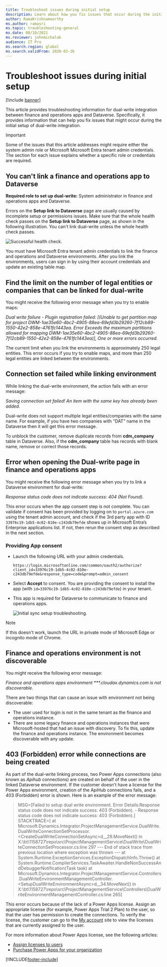 ```yaml
---
title: Troubleshoot issues during initial setup
description: Learn about how you fix issues that occur during the initial setup of dual-write integration, including issues relating to links, limits, and connections.
author: RamaKrishnamoorthy
ms.author: ramasri
ms.topic: troubleshooting-general
ms.date: 08/10/2021
ms.reviewer: johnmichalak
audience: IT Pro
ms.search.region: global
ms.search.validFrom: 2020-03-16
---
```


# Troubleshoot issues during initial setup

[!include [banner](../../includes/banner.md)]

This article provides troubleshooting information for dual-write integration between finance and operations apps and Dataverse. Specifically, it provides information that can help you fix issues that might occur during the initial setup of dual-write integration.

> [!IMPORTANT]
> Some of the issues that this article addresses might require either the system admin role or Microsoft Microsoft Entra tenant admin credentials. The section for each issue explains whether a specific role or credentials are required.

## You can't link a finance and operations app to Dataverse

**Required role to set up dual-write:** System administrator in finance and operations apps and Dataverse.

Errors on the **Setup link to Dataverse** page are usually caused by incomplete setup or permissions issues. Make sure that the whole health check passes on the **Setup link to Dataverse** page, as shown in the following illustration. You can't link dual-write unless the whole health check passes.

![Successful health check.](media/health_check.png)

You must have Microsoft Entra tenant admin credentials to link the finance and operations and Dataverse environments. After you link the environments, users can sign in by using their account credentials and update an existing table map.

## Find the limit on the number of legal entities or companies that can be linked for dual-write

You might receive the following error message when you try to enable maps:

*Dual write failure - Plugin registration failed: [(Unable to get partition map for project
DWM-1ae35e60-4bc2-4905-88ea-69efd3b29260-7f12cb89-1550-42e2-858e-4761fc1443ea.
Error Exceeds the maximum partitions allowed for mapping
DWM-1ae35e60-4bc2-4905-88ea-69efd3b29260-7f12cb89-1550-42e2-858e-4761fc1443ea)],
One or more errors occurred.*

The current limit when you link the environments is approximately 250 legal entities. This error occurs if you try to enable maps, and more than 250 legal entities are linked between the environments.

## Connection set failed while linking environment

While linking the dual-write environment, the action fails with an error message:

*Saving connection set failed! An item with the same key has already been added.*

Dual-write does not support multiple legal entities/companies with the same name. For example, if you have two companies with "DAT" name in the Dataverse then it will get this error message.

To unblock the customer, remove duplicate records from **cdm_company** table in Dataverse. Also, if the **cdm_company** table has records with blank name, remove or correct those records.

## Error when opening the Dual-write page in finance and operations apps

You might receive the following error message when you try to link a Dataverse environment for dual-write:

*Response status code does not indicate success: 404 (Not Found).*

This error occurs when the app consent step is not complete. You can validate if consent has been provided by logging on to `portal.azure.com` using the tenant admin account, and check if the 3rd party app with ID `33976c19-1db5-4c02-810e-c243db79efde` shows up in Microsoft Entra’s Enterprise applications list. If not, then rerun the consent step as described in the next section.

### Providing App consent

+ Launch the following URL with your admin credentials.

    `https://login.microsoftonline.com/common/oauth2/authorize?client_id=33976c19-1db5-4c02-810e-c243db79efde&response_type=code&prompt=admin_consent`

+ Select **Accept** to consent. You are providing the consent to install the app (with `id=33976c19-1db5-4c02-810e-c243db79efde`) in your tenant.
+ This app is required for Dataverse to communicate to finance and operations apps.

    ![Initial sync setup troubleshooting.](media/Initial-sync-setup-troubleshooting-1.png)

> [!NOTE]
> If this doesn't work, launch the URL in private mode of Microsoft Edge or incognito mode of Chrome.

## Finance and operations environment is not discoverable

You might receive the following error message:

*Finance and operations apps environment \*\*\*.cloudax.dynamics.com is not discoverable.*

There are two things that can cause an issue with environment not being discoverable:

+ The user used for login is not in the same tenant as the finance and operations instance.
+ There are some legacy finance and operations instances that were Microsoft-hosted that had an issue with discovery. To fix this, update the finance and operations instance. The environment becomes discoverable with any update.

## 403 (Forbidden) error while connections are being created

As part of the dual-write linking process, two Power Apps connections (also known as *Apihub* connections) are created on behalf of the user in the linked Dataverse environment. If the customer doesn't have a license for the Power Apps environment, creation of the ApiHub connections fails, and a 403 (Forbidden) error is shown. Here is an example of the error message:

> MSG=\[Failed to setup dual write environment. Error Details:Response status code does not indicate success: 403 (Forbidden). - Response status code does not indicate success: 403 (Forbidden).\] STACKTRACE=\[   at Microsoft.Dynamics.Integrator.ProjectManagementService.DualWrite.DualWriteConnectionSetProcessor.\<CreateDualWriteConnectionSetAsync\>d\_\_29.MoveNext() in X:\\bt\\1158727\\repo\\src\\ProjectManagementService\\DualWrite\\DualWriteConnectionSetProcessor.cs:line 297
--- End of stack trace from previous location where exception was thrown ---
   at System.Runtime.ExceptionServices.ExceptionDispatchInfo.Throw()
   at System.Runtime.CompilerServices.TaskAwaiter.HandleNonSuccessAndDebuggerNotification(Task task)
   at Microsoft.Dynamics.Integrator.ProjectManagementService.Controllers.DualWriteEnvironmentManagementController.\<SetupDualWriteEnvironmentAsync\>d\_\_34.MoveNext() in X:\\bt\\1158727\\repo\\src\\ProjectManagementService\\Controllers\\DualWriteEnvironmentManagementController.cs:line 265\]

This error occurs because of the lack of a Power Apps license. Assign an appropriate license (for example, Power Apps Trial 2 Plan) to the user, so that the user has permission to create the connections. To verify the license, the customer can go to the [My account](https://portal.office.com/account/?ref=MeControl#subscriptions) site to view the licenses that are currently assigned to the user.

For more information about Power Apps license, see the following articles:

- [Assign licenses to users](/microsoft-365/admin/manage/assign-licenses-to-users)
- [Purchase Power Apps for your organization](/power-platform/admin/signup-for-powerapps-admin)

[!INCLUDE[footer-include](../../../../includes/footer-banner.md)]
